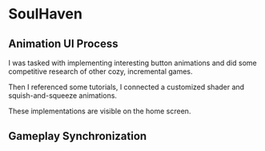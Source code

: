 # SoulHaven
## Animation UI Process

I was tasked with implementing interesting button animations and did some competitive research of other cozy, incremental games.

Then I referenced some tutorials, I connected a customized shader and squish-and-squeeze animations. 

These implementations are visible on the home screen. 

## Gameplay Synchronization